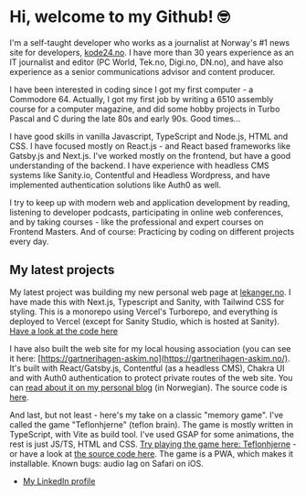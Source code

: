 # Hi, welcome to my Github! 🤓

I'm a self-taught developer who works as a journalist at Norway's #1 news site for developers, [kode24.no](https://kode24.no). I have more than 30 years experience as an IT journalist and editor (PC World, Tek.no, Digi.no, DN.no), and have also experience as a senior communications advisor and content producer. 

I have been interested in coding since I got my first computer - a Commodore 64. Actually, I got my first job by writing a 6510 assembly course for a computer magazine, and did some hobby projects in Turbo Pascal and C during the late 80s and early 90s. Good times...

I have good skills in vanilla Javascript, TypeScript and Node.js, HTML and CSS. I have focused mostly on React.js - and React based frameworks like Gatsby.js and Next.js. I've worked mostly on the frontend, but have a good understanding of the backend. I have experience with headless CMS systems like Sanity.io, Contentful and Headless Wordpress, and have implemented authentication solutions like Auth0 as well. 

I try to keep up with modern web and application development by reading, listening to developer podcasts, participating in online web conferences, and by taking courses - like the professional and expert courses on Frontend Masters. And of course: Practicing by coding on different projects every day.

## My latest projects
My latest project was building my new personal web page at [lekanger.no](https://www.lekanger.no). I have made this with Next.js, Typescript and Sanity, with Tailwind CSS for styling. This is a monorepo using Vercel's Turborepo, and everything is deployed to Vercel (except for Sanity Studio, which is hosted at Sanity). [Have a look at the code here](https://github.com/klekanger/kurt-personal-web-2)

I have also built the web site for my local housing association (you can see it here: [https://gartnerihagen-askim.no](https://gartnerihagen-askim.no/). It's built with React/Gatsby.js, Contentful (as a headless CMS), Chakra UI and with Auth0 authentication to protect private routes of the web site. You can [read about it on my personal blog](https://www.lekanger.no/project/del-1-slik-bygget-jeg-nye-nettsider-til-sameiet-med-gatsby-og-chakra-ui) (in Norwegian). The source code is [here](https://github.com/klekanger/gartnerihagen).

And last, but not least - here's my take on a classic "memory game". I've called the game "Teflonhjerne" (teflon brain). The game is mostly written in TypeScript, with Vite as build tool. I've used GSAP for some animations, the rest is just JS/TS, HTML and CSS. [Try playing the game here: Teflonhjerne](https://teflonhjerne.netlify.app/) - or have a look at [the source code here](https://github.com/klekanger/teflonhjerne). The game is a PWA, which makes it installable. Known bugs: audio lag on Safari on iOS. 

- [My LinkedIn profile](https://www.linkedin.com/in/lekanger/)
